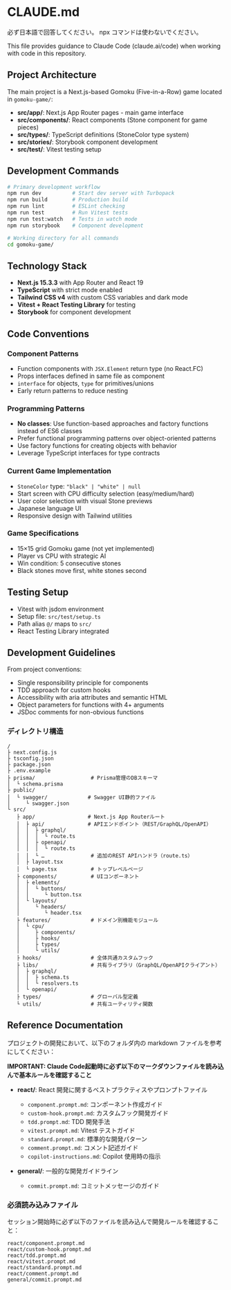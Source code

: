 # CLAUDE.md

必ず日本語で回答してください。
npx コマンドは使わないでください。

This file provides guidance to Claude Code (claude.ai/code) when working with code in this repository.

## Project Architecture

The main project is a Next.js-based Gomoku (Five-in-a-Row) game located in `gomoku-game/`:

- **src/app/**: Next.js App Router pages - main game interface
- **src/components/**: React components (Stone component for game pieces)
- **src/types/**: TypeScript definitions (StoneColor type system)
- **src/stories/**: Storybook component development
- **src/test/**: Vitest testing setup

## Development Commands

```bash
# Primary development workflow
npm run dev          # Start dev server with Turbopack
npm run build        # Production build
npm run lint         # ESLint checking
npm run test         # Run Vitest tests
npm run test:watch   # Tests in watch mode
npm run storybook    # Component development

# Working directory for all commands
cd gomoku-game/
```

## Technology Stack

- **Next.js 15.3.3** with App Router and React 19
- **TypeScript** with strict mode enabled
- **Tailwind CSS v4** with custom CSS variables and dark mode
- **Vitest + React Testing Library** for testing
- **Storybook** for component development

## Code Conventions

### Component Patterns

- Function components with `JSX.Element` return type (no React.FC)
- Props interfaces defined in same file as component
- `interface` for objects, `type` for primitives/unions
- Early return patterns to reduce nesting

### Programming Patterns

- **No classes**: Use function-based approaches and factory functions instead of ES6 classes
- Prefer functional programming patterns over object-oriented patterns
- Use factory functions for creating objects with behavior
- Leverage TypeScript interfaces for type contracts

### Current Game Implementation

- `StoneColor` type: `"black" | "white" | null`
- Start screen with CPU difficulty selection (easy/medium/hard)
- User color selection with visual Stone previews
- Japanese language UI
- Responsive design with Tailwind utilities

### Game Specifications

- 15×15 grid Gomoku game (not yet implemented)
- Player vs CPU with strategic AI
- Win condition: 5 consecutive stones
- Black stones move first, white stones second

## Testing Setup

- Vitest with jsdom environment
- Setup file: `src/test/setup.ts`
- Path alias `@/` maps to `src/`
- React Testing Library integrated

## Development Guidelines

From project conventions:

- Single responsibility principle for components
- TDD approach for custom hooks
- Accessibility with aria attributes and semantic HTML
- Object parameters for functions with 4+ arguments
- JSDoc comments for non-obvious functions

### ディレクトリ構造

```text
/
├ next.config.js
├ tsconfig.json
├ package.json
├ .env.example
├ prisma/                  # Prisma管理のDBスキーマ
│  └ schema.prisma
├ public/
│  └ swagger/             # Swagger UI静的ファイル
│     └ swagger.json
└ src/
   ├ app/                 # Next.js App Routerルート
   │  ├ api/              # APIエンドポイント（REST/GraphQL/OpenAPI）
   │  │  ├ graphql/
   │  │  │  └ route.ts
   │  │  ├ openapi/
   │  │  │  └ route.ts
   │  │  └ …               # 追加のREST APIハンドラ（route.ts）
   │  ├ layout.tsx
   │  └ page.tsx           # トップレベルページ
   ├ components/           # UIコンポーネント
   │  ├ elements/
   │  │  └ buttons/
   │  │     └ button.tsx
   │  └ layouts/
   │     └ headers/
   │        └ header.tsx
   ├ features/             # ドメイン別機能モジュール
   │  └ cpu/
   │     ├ components/
   │     ├ hooks/
   │     ├ types/
   │     └ utils/
   ├ hooks/                # 全体共通カスタムフック
   ├ libs/                 # 共有ライブラリ（GraphQL/OpenAPIクライアント）
   │  ├ graphql/
   │  │  ├ schema.ts
   │  │  └ resolvers.ts
   │  └ openapi/
   ├ types/                # グローバル型定義
   └ utils/                # 共有ユーティリティ関数
```

## Reference Documentation

プロジェクトの開発において、以下のフォルダ内の markdown ファイルを参考にしてください：

**IMPORTANT: Claude Code起動時に必ず以下のマークダウンファイルを読み込んで基本ルールを確認すること**

- **react/**: React 開発に関するベストプラクティスやプロンプトファイル

  - `component.prompt.md`: コンポーネント作成ガイド
  - `custom-hook.prompt.md`: カスタムフック開発ガイド
  - `tdd.prompt.md`: TDD 開発手法
  - `vitest.prompt.md`: Vitest テストガイド
  - `standard.prompt.md`: 標準的な開発パターン
  - `comment.prompt.md`: コメント記述ガイド
  - `copilot-instructions.md`: Copilot 使用時の指示

- **general/**: 一般的な開発ガイドライン
  - `commit.prompt.md`: コミットメッセージのガイド

### 必須読み込みファイル

セッション開始時に必ず以下のファイルを読み込んで開発ルールを確認すること：

```
react/component.prompt.md
react/custom-hook.prompt.md  
react/tdd.prompt.md
react/vitest.prompt.md
react/standard.prompt.md
react/comment.prompt.md
general/commit.prompt.md
```
